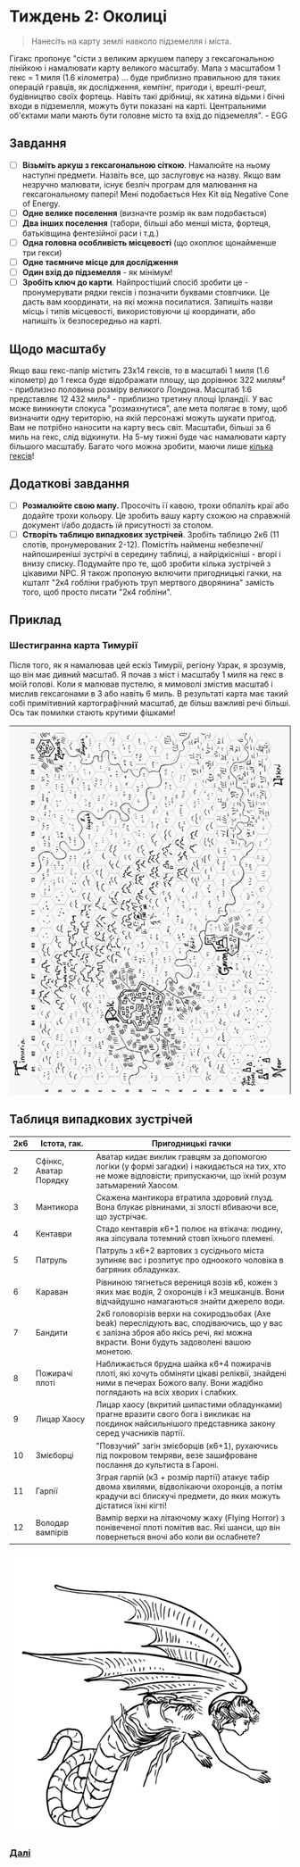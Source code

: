 # Тиждень 2: Околиці
>Нанесіть на карту землі навколо підземелля і міста.

Гігакс пропонує "сісти з великим аркушем паперу з гексагональною лінійкою і намалювати карту великого масштабу. Мапа з масштабом 1 гекс = 1 миля (1.6 кілометра) ... буде приблизно правильною для таких операцій гравців, як дослідження, кемпінг, пригоди і, врешті-решт, будівництво своїх фортець. Навіть такі дрібниці, як хатина відьми і бічні входи в підземелля, можуть бути показані на карті. Центральними об'єктами мапи мають бути головне місто та вхід до підземелля". - EGG 
## Завдання

- [ ] **Візьміть аркуш з гексагональною сіткою**. Намалюйте на ньому наступні предмети. Назвіть все, що заслуговує на назву. Якщо вам незручно малювати, існує безліч програм для малювання на гексагональному папері! Мені подобається Hex Kit від Negative Cone of Energy. 
- [ ] **Одне велике поселення** (визначте розмір як вам подобається) 
- [ ] **Два інших поселення** (табори, більші або менші міста, фортеця, батьківщина фентезійної раси і т.д.) 
- [ ] **Одна головна особливість місцевості** (що охоплює щонайменше три гекси) 
- [ ] **Одне таємниче місце для дослідження** 
- [ ] **Один вхід до підземелля** - як мінімум! 
- [ ] **Зробіть ключ до карти**. Найпростіший спосіб зробити це - пронумерувати рядки гексів і позначити буквами стовпчики. Це дасть вам координати, на які можна посилатися. Запишіть назви місць і типів місцевості, використовуючи ці координати, або напишіть їх безпосередньо на карті.

## Щодо масштабу
Якщо ваш гекс-папір містить 23x14 гексів, то в масштабі 1 миля (1.6 кілометр) до 1 гекса буде відображати площу, що дорівнює 322 милям² - приблизно половина розміру великого Лондона. Масштаб 1:6 представляє 12 432 миль² - приблизно третину площі Ірландії. У вас може виникнути спокуса "розмахнутися", але мета полягає в тому, щоб визначити одну територію, на якій персонажі можуть шукати пригод. Вам не потрібно наносити на карту весь світ. Масштаби, більші за 6 миль на гекс, слід відкинути. На 5-му тижні буде час намалювати карту більшого масштабу. Багато чого можна зробити, маючи лише [кілька гексів](https://chgowiz-games.blogspot.com/2017/11/just-three-hexes-campaign-starters.html)!

## Додаткові завдання

- [ ] **Розмалюйте свою мапу.** Просочіть її кавою, трохи обпаліть краї або додайте трохи кольору. Це зробить вашу карту схожою на справжній документ і/або додасть їй присутності за столом. 
- [ ] **Створіть таблицю випадкових зустрічей**. Зробіть таблицю 2к6 (11 слотів, пронумерованих 2-12). Помістіть найменш небезпечні/найпоширеніші зустрічі в середину таблиці, а найрідкісніші - вгорі і внизу списку. Подумайте про те, щоб зробити кілька зустрічей з цікавими NPC. Я також пропоную включити пригодницькі гачки, на кшталт "2к4 гобліни грабують труп мертвого дворянина" замість того, щоб просто писати "2к4 гобліни".

## Приклад

### Шестигранна карта Тимурії
 Після того, як я намалював цей ескіз Тимурії, регіону Узрак, я зрозумів, що він має дивний масштаб. Я почав з міст і масштабу 1 миля на гекс в моїй голові. Коли я малював пустелю, я мимоволі змістив масштаб і мислив гексагонами в 3 або навіть 6 миль. В результаті карта має такий собі примітивний картографічний масштаб, де більш важливі речі більші. Ось так помилки стають крутими фішками!

![](Assets/World_map.png)

## Таблиця випадкових зустрічей

| 2к6 | Істота, гак.           | Пригодницькі гачки                                                                                                                                                          |
| --- | ---------------------- | --------------------------------------------------------------------------------------------------------------------------------------------------------------------------- |
| 2   | Сфінкс, Аватар Порядку | Аватар кидає виклик гравцям за допомогою логіки (у формі загадки) і накидається на тих, хто не може відповісти; припускаючи, що їхній розум затьмарений Хаосом.             |
| 3   | Мантикора              | Скажена мантикора втратила здоровий глузд. Вона блукає рівнинами, зі злості вбиваючи все, що зустрічає.                                                                     |
| 4   | Кентаври               | Стадо кентаврів к6+1 полює на втікача: людину, яка зіпсувала тотемний стовп їхнього племені.                                                                                |
| 5   | Патруль                | Патруль з к6+2 вартових з сусіднього міста зупиняє вас і розпитує про одноокого чоловіка в багряних обладунках.                                                             |
| 6   | Караван                | Рівниною тягнеться верениця возів к6, кожен з яких має водія, 2 охоронців і к3 мешканців. Вони відчайдушно намагаються знайти джерело води.                                 |
| 7   | Бандити                | 2к6 головорізів верхи на сокиродзьобах (Axe beak) переслідують вас, сподіваючись, що у вас є залізна зброя або якісь речі, які можна вкрасти. Вони будуть задоволені вашою монетою.          |
| 8   | Пожирачі плоті         | Наближається брудна шайка к6+4 пожирачів плоті, які хочуть обміняти цікаві реліквії, знайдені ними в печерах Божого валу. Вони жадібно поглядають на всіх хворих і слабких. |
| 9   | Лицар Хаосу            | Лицар хаосу (вкритий шипастими обладунками) прагне вразити свого бога і викликає на поєдинок найсильнішого представника закону серед учасників партії.                      |
| 10  | Змієборці              | "Повзучий" загін змієборців (к6+1), рухаючись під покровом темряви, везе зашифроване послання до культиста в Гароні.                                                        |
| 11  | Гарпії                 | Зграя гарпій (к3 + розмір партії) атакує табір двома хвилями, відволікаючи охоронців, а потім крадучи всі блискучі предмети, до яких можуть дістатися їхні кігті!           |
| 12  | Володар вампірів       | Вампір верхи на літаючому жаху (Flying Horror) з понівеченої плоті помітив вас. Які шанси, що він повернеться вночі або коли ви ослабнете?                                                  |

![](Assets/4.png)

### [Далі](Тиждень%203%20Підземелля.md)
